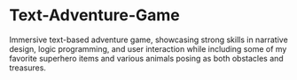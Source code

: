 # Text-Adventure-Game
Immersive text-based adventure game, showcasing strong skills in narrative design, logic programming, and user interaction while including some of my favorite superhero items and various animals posing as both obstacles and treasures. 
